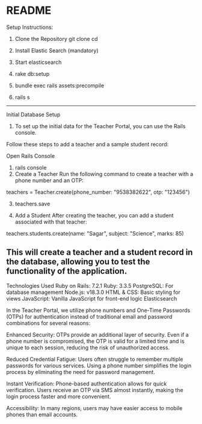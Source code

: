 # README

Setup Instructions:
1. Clone the Repository
git clone <repository-url>
cd <repository-directory>

2. Install Elastic Search (mandatory)

3. Start elasticsearch

2. rake db:setup

3. bundle exec rails assets:precompile

4. rails s
-----------------------------------------------------------

Initial Database Setup
1. To set up the initial data for the Teacher Portal, you can use the Rails console. 

Follow these steps to add a teacher and a sample student record:

Open Rails Console
1. rails console
2. Create a Teacher Run the following command to create a teacher with a phone number and an OTP:

teachers = Teacher.create(phone_number: "9538382622", otp: "123456")

3. teachers.save

4. Add a Student After creating the teacher, you can add a student associated with that teacher:

teachers.students.create(name: "Sagar", subject: "Science", marks: 85)

This will create a teacher and a student record in the database, allowing you to test the functionality of the application.
---------------------------------------------------------------------

Technologies Used
Ruby on Rails: 7.2.1
Ruby: 3.3.5
PostgreSQL: For database management
Node.js: v18.3.0
HTML & CSS: Basic styling for views
JavaScript: Vanilla JavaScript for front-end logic
Elasticsearch

In the Teacher Portal, we utilize phone numbers and One-Time Passwords (OTPs) for authentication instead of traditional email and password combinations for several reasons:

Enhanced Security: OTPs provide an additional layer of security. Even if a phone number is compromised, the OTP is valid for a limited time and is unique to each session, reducing the risk of unauthorized access.

Reduced Credential Fatigue: Users often struggle to remember multiple passwords for various services. Using a phone number simplifies the login process by eliminating the need for password management.

Instant Verification: Phone-based authentication allows for quick verification. Users receive an OTP via SMS almost instantly, making the login process faster and more convenient.

Accessibility: In many regions, users may have easier access to mobile phones than email accounts.

